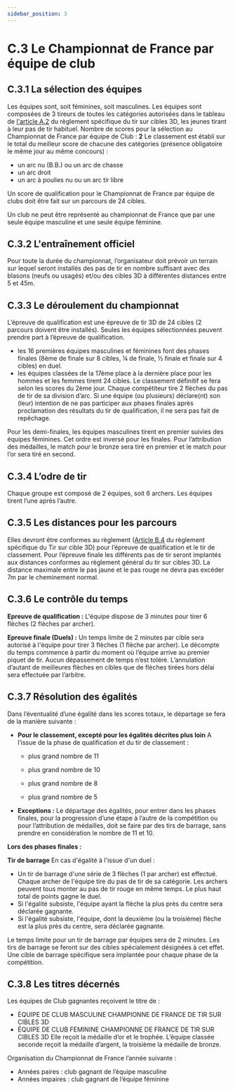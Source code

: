 ```yaml
---
sidebar_position: 3
---
```


# C.3 Le Championnat de France par équipe de club

## C.3.1 La sélection des équipes

Les équipes sont, soit féminines, soit masculines. Les équipes sont composées de 3 tireurs de toutes
les catégories autorisées dans le tableau de [l'article A.2](/reglements/II/6/A/2/) du règlement spécifique du tir sur cibles 3D,
les jeunes tirant à leur pas de tir habituel.
Nombre de scores pour la sélection au Championnat de France par équipe de Club : **2**
Le classement est établi sur le total du meilleur score de chacune des catégories (présence obligatoire
le même jour au même concours) :

- un arc nu (B.B.) ou un arc de chasse
- un arc droit
- un arc à poulies nu ou un arc tir libre

Un score de qualification pour le Championnat de France par équipe de clubs doit être fait sur un
parcours de 24 cibles.

Un club ne peut être représenté au championnat de France que par une seule équipe masculine et une
seule équipe féminine.

## C.3.2 L'entraînement officiel

Pour toute la durée du championnat, l’organisateur doit prévoir un terrain sur lequel seront installés des
pas de tir en nombre suffisant avec des blasons (neufs ou usagés) et/ou des cibles 3D à différentes
distances entre 5 et 45m.

## C.3.3 Le déroulement du championnat

L’épreuve de qualification est une épreuve de tir 3D de 24 cibles (2 parcours doivent être installés).
Seules les équipes sélectionnées peuvent prendre part à l’épreuve de qualification.

- les 16 premières équipes masculines et féminines font des phases finales (8ème de finale sur 8 cibles,
  ¼ de finale, ½ finale et finale sur 4 cibles) en duel.
- les équipes classées de la 17ème place à la dernière place pour les hommes et les femmes tirent
  24 cibles. Le classement définitif se fera selon les scores du 2ème jour.
  Chaque compétiteur tire 2 flèches du pas de tir de sa division d’arc. Si une équipe (ou plusieurs)
  déclare(nt) son (leur) intention de ne pas participer aux phases finales après proclamation des résultats
  du tir de qualification, il ne sera pas fait de repêchage.

Pour les demi-finales, les équipes masculines tirent en premier suivies des équipes féminines. Cet ordre
est inversé pour les finales. Pour l’attribution des médailles, le match pour le bronze sera tiré en premier
et le match pour l’or sera tiré en second.

## C.3.4 L’odre de tir

Chaque groupe est composé de 2 équipes, soit 6 archers. Les équipes tirent l’une après l’autre.

## C.3.5 Les distances pour les parcours

Elles devront être conformes au règlement ([Article B.4](/reglements/II/6/B/4/)  du règlement spécifique du Tir sur cible 3D)
pour l’épreuve de qualification et le tir de classement.
Pour l’épreuve finale les différents pas de tir seront implantés aux distances conformes au règlement
général du tir sur cibles 3D. La distance maximale entre le pas jaune et le pas rouge ne devra pas
excéder 7m par le cheminement normal.

## C.3.6 Le contrôle du temps

**Epreuve de qualification :**
L'équipe dispose de 3 minutes pour tirer 6 flèches (2 flèches par archer).

**Epreuve finale (Duels) :**
Un temps limite de 2 minutes par cible sera autorisé à l'équipe pour tirer 3 flèches (1 flèche par archer).
Le décompte du temps commence à partir du moment où l’équipe arrive au premier piquet de tir. Aucun
dépassement de temps n’est toléré. L’annulation d’autant de meilleures flèches en cibles que de flèches
tirées hors délai sera effectuée par l’arbitre.

## C.3.7 Résolution des égalités

Dans l’éventualité d’une égalité dans les scores totaux, le départage se fera de la manière suivante :

- **Pour le classement, excepté pour les égalités décrites plus loin**
  A l’issue de la phase de qualification et du tir de classement :

  - plus grand nombre de 11
  
  - plus grand nombre de 10
  
  - plus grand nombre de 8
  
  - plus grand nombre de 5
  
  
  
- **Exceptions :**
  Le départage des égalités, pour entrer dans les phases finales, pour la progression d’une étape à l’autre
  de la compétition ou pour l’attribution de médailles, doit se faire par des tirs de barrage, sans prendre
  en considération le nombre de 11 et 10.

**Lors des phases finales :**

**Tir de barrage**
En cas d'égalité à l'issue d'un duel :

- Un tir de barrage d'une série de 3 flèches (1 par archer) est effectué. Chaque archer de l'équipe tire du pas de tir de sa catégorie. Les archers peuvent tous monter au pas de tir rouge en même temps. Le plus haut total de points gagne le duel.
- Si l'égalité subsiste, l'équipe ayant la flèche la plus près du centre sera déclarée gagnante.
- Si l'égalité subsiste, l'équipe, dont la deuxième (ou la troisième) flèche est la plus près du centre, sera déclarée gagnante.

Le temps limite pour un tir de barrage par équipes sera de 2 minutes. Les tirs de barrage se feront sur
des cibles spécialement désignées à cet effet. Une cible de barrage spécifique sera implantée pour
chaque phase de la compétition.

## C.3.8 Les titres décernés

Les équipes de Club gagnantes reçoivent le titre de :

- ÉQUIPE DE CLUB MASCULINE CHAMPIONNE DE FRANCE DE TIR SUR CIBLES 3D
- ÉQUIPE DE CLUB FEMININE CHAMPIONNE DE FRANCE DE TIR SUR CIBLES 3D
  Elle reçoit la médaille d’or et le trophée.
  L’équipe classée seconde reçoit la médaille d’argent, la troisième la médaille de bronze.

Organisation du Championnat de France l’année suivante :

- Années paires : club gagnant de l’équipe masculine
- Années impaires : club gagnant de l’équipe féminine
